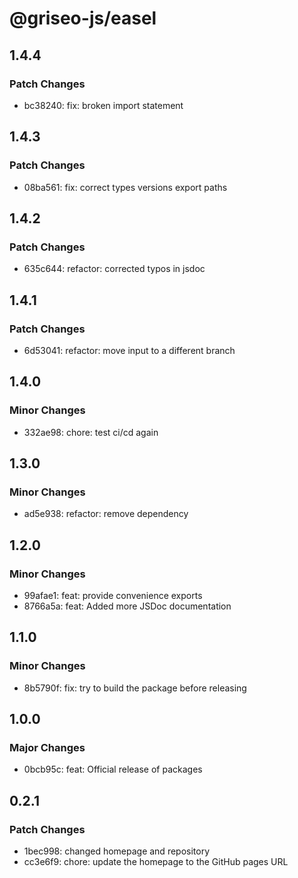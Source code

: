 # @griseo-js/easel

## 1.4.4

### Patch Changes

- bc38240: fix: broken import statement

## 1.4.3

### Patch Changes

- 08ba561: fix: correct types versions export paths

## 1.4.2

### Patch Changes

- 635c644: refactor: corrected typos in jsdoc

## 1.4.1

### Patch Changes

- 6d53041: refactor: move input to a different branch

## 1.4.0

### Minor Changes

- 332ae98: chore: test ci/cd again

## 1.3.0

### Minor Changes

- ad5e938: refactor: remove dependency

## 1.2.0

### Minor Changes

- 99afae1: feat: provide convenience exports
- 8766a5a: feat: Added more JSDoc documentation

## 1.1.0

### Minor Changes

- 8b5790f: fix: try to build the package before releasing

## 1.0.0

### Major Changes

- 0bcb95c: feat: Official release of packages

## 0.2.1

### Patch Changes

- 1bec998: changed homepage and repository
- cc3e6f9: chore: update the homepage to the GitHub pages URL
